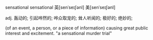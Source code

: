 sensational sensational 英[senˈseɪʃənl] 美[senˈseɪʃənl] 

adj. 轰动的; 引起哗然的; 哗众取宠的; 耸人听闻的; 极好的; 绝妙的;

(of an event, a person, or a piece of information) causing great public interest and excitement. "a sensational murder trial"

